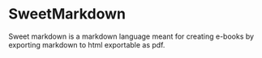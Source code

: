 # SweetMarkdown
Sweet markdown is a markdown language meant for creating e-books by exporting markdown to html exportable as pdf.
